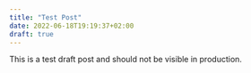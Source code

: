 ```yaml
---
title: "Test Post"
date: 2022-06-18T19:19:37+02:00
draft: true
---
```


This is a test draft post and should not be visible in production.
